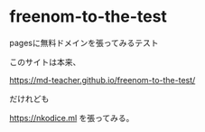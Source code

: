 # freenom-to-the-test
pagesに無料ドメインを張ってみるテスト

このサイトは本来、

https://md-teacher.github.io/freenom-to-the-test/

だけれども

https://nkodice.ml を張ってみる。
